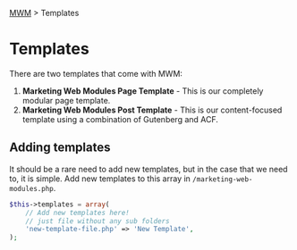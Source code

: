 [MWM](README.md) > Templates

# Templates
There are two templates that come with MWM:
1. **Marketing Web Modules Page Template** - This is our completely modular page template.
2. **Marketing Web Modules Post Template** - This is our content-focused template using a combination of Gutenberg and ACF.

## Adding templates
It should be a rare need to add new templates, but in the case that we need to, it is simple.
Add new templates to this array in `/marketing-web-modules.php`.

```php
$this->templates = array(
	// Add new templates here!
	// just file without any sub folders
	'new-template-file.php' => 'New Template',
);
```
